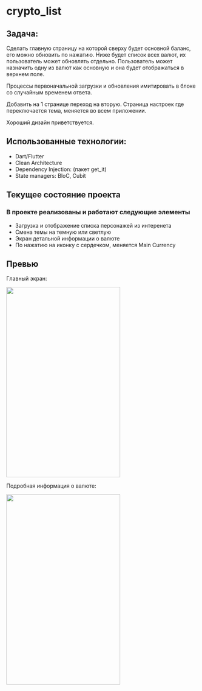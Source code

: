 # crypto_list

## Задача:
Сделать главную страницу на которой сверху будет основной баланс, его можно обновить по нажатию. Ниже будет список всех валют, их пользователь может обновлять отдельно. Пользователь может назначить одну из валют как основную и она будет отображаться в верхнем поле. 

Процессы первоначальной загрузки и обновления имитировать в блоке со случайным временем ответа.

Добавить на 1 странице переход на вторую. Страница настроек где переключается тема, меняется во всем приложении. 

Хороший дизайн приветствуется.

## Использованные технологии:
  - Dart/Flutter
  - Clean Architecture 
  - Dependency Injection: (пакет get_it)
  - State managers: BloC, Cubit

## Текущее состояние проекта
### В проекте реализованы и работают следующие элементы
  - Загрузка и отображение списка персонажей из интеренета
  - Смена темы на темную или светлую
  - Экран детальной информации о валюте
  - По нажатию на иконку с сердечком, меняется Main Currency 

## Превью 
Главный экран:

<img src="https://user-images.githubusercontent.com/47809649/204003954-9a07d780-adb4-4323-9714-35d4fa7b26b0.png" width="300" height="500" />

Подробная информация о валюте:

<img src="https://user-images.githubusercontent.com/47809649/204004065-3f687854-6a27-4eb0-a2c3-ff1c68b67076.png" width="300" height="500" />
